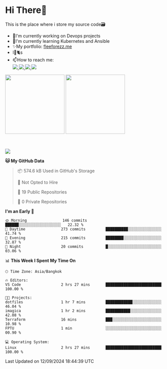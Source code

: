 # Hi There👋

This is the place where i store my source code🗃️
<ul>
    <li>🔭I'm currently working on Devops projects</li>
    <li>🌿I'm currently learning Kubernetes and Ansible</li>
    <li>✨My portfolio: <a href="https://fleeforezz.me" target="_blank">fleeforezz.me</a> </li>
    <li>I💖🐈s</li>
    <li>📫How to reach me: </li>
    <a href="https://www.facebook.com/profile.php?id=100091778170480" target="_blank">
        <img src="https://img.shields.io/badge/Facebook-1877F2?style=for-the-badge&logo=facebook&logoColor=white">
    </a>
    <a href="https://www.instagram.com/tmn_nhat/" target="_blank">
        <img src="https://img.shields.io/badge/Instagram-E4405F?style=for-the-badge&logo=instagram&logoColor=white">
    </a>
    <a href="https://www.linkedin.com/in/nh%E1%BA%ADt-tr%C6%B0%C6%A1ng-420723278/" target="_blank">
        <img src="https://img.shields.io/badge/LinkedIn-0077B5?style=for-the-badge&logo=linkedin&logoColor=white">
    </a>
    <a href="https://fleeforezz.me" target="_blank">
        <img src="https://img.shields.io/badge/🦄 Portfolio-e0e0e0?style=for-the-badge&logo=&logoColor=080A13">
    </a>
</ul>

<div>
    <img height="190em" align="center" src="https://github-readme-stats.vercel.app/api?username=Fleeforezz&show_icons=true&theme=radical" />
    <img height="190em" align="center" src="https://github-readme-stats.vercel.app/api/top-langs/?username=fleeforezz&layout=compact&theme=nightowl" />
</div>
<br></br>
<p align="left">
  <a href="https://skillicons.dev">
    <img src="https://skillicons.dev/icons?i=aws,git,kubernetes,docker,terraform,jenkins,gitlab,ansible,grafana,bash,nginx" />
  </a>
</p>

<!--START_SECTION:waka-->
**🐱 My GitHub Data** 

> 📦 574.6 kB Used in GitHub's Storage 
 > 
> 🚫 Not Opted to Hire
 > 
> 📜 19 Public Repositories 
 > 
> 🔑 0 Private Repositories 
 > 
**I'm an Early 🐤** 

```text
🌞 Morning                146 commits         ██████░░░░░░░░░░░░░░░░░░░   22.32 % 
🌆 Daytime                273 commits         ██████████░░░░░░░░░░░░░░░   41.74 % 
🌃 Evening                215 commits         ████████░░░░░░░░░░░░░░░░░   32.87 % 
🌙 Night                  20 commits          █░░░░░░░░░░░░░░░░░░░░░░░░   03.06 % 
```


📊 **This Week I Spent My Time On** 

```text
🕑︎ Time Zone: Asia/Bangkok

🔥 Editors: 
VS Code                  2 hrs 27 mins       █████████████████████████   100.00 % 

🐱‍💻 Projects: 
dotfiles                 1 hr 7 mins         ████████████░░░░░░░░░░░░░   46.04 % 
imagica                  1 hr 2 mins         ███████████░░░░░░░░░░░░░░   42.08 % 
Terraform                16 mins             ███░░░░░░░░░░░░░░░░░░░░░░   10.98 % 
FPTU                     1 min               ░░░░░░░░░░░░░░░░░░░░░░░░░   00.90 % 

💻 Operating System: 
Linux                    2 hrs 27 mins       █████████████████████████   100.00 % 
```


 Last Updated on 12/09/2024 18:44:39 UTC
<!--END_SECTION:waka-->